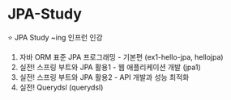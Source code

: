 # JPA-Study
:star: JPA Study ~ing
인프런 인강
1. 자바 ORM 표준 JPA 프로그래밍 - 기본편 (ex1-hello-jpa, hellojpa)
2. 실전! 스프링 부트와 JPA 활용1 - 웹 애플리케이션 개발 (jpa1)
3. 실전! 스프링 부트와 JPA 활용2 - API 개발과 성능 최적화
4. 실전! Querydsl (querydsl)
